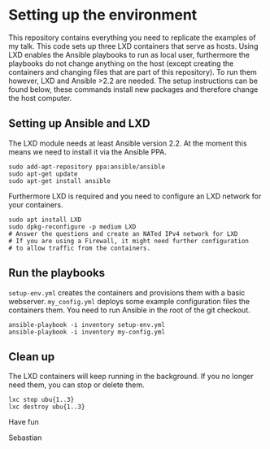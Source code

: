 # Setting up the environment

This repository contains everything you need to replicate the examples of my talk.
This code sets up three LXD containers that serve as hosts. Using LXD enables 
the Ansible playbooks to run as local user, furthermore the playbooks do not 
change anything on the host (except creating the containers and changing files 
that are part of this repository). To run them however, LXD and Ansible >2.2 are
needed. The setup instructions can be found below, these commands install new 
packages and therefore change the host computer.

## Setting up Ansible and LXD

The LXD module needs at least Ansible version 2.2. At the moment this means we
need to install it via the Ansible PPA.
```
sudo add-apt-repository ppa:ansible/ansible
sudo apt-get update
sudo apt-get install ansible
```

Furthermore LXD is required and you need to configure an LXD network for your
containers.
```
sudo apt install LXD
sudo dpkg-reconfigure -p medium LXD
# Answer the questions and create an NATed IPv4 network for LXD
# If you are using a Firewall, it might need further configuration
# to allow traffic from the containers.
```

## Run the playbooks

`setup-env.yml` creates the containers and provisions them with a basic webserver.
`my_config.yml` deploys some example configuration files the containers them. 
You need to run Ansible in the root of the git checkout.

```
ansible-playbook -i inventory setup-env.yml
ansible-playbook -i inventory my-config.yml
```

## Clean up

The LXD containers will keep running in the background. If you no longer need
them, you can stop or delete them.
```
lxc stop ubu{1..3}
lxc destroy ubu{1..3}
```


Have fun

Sebastian
